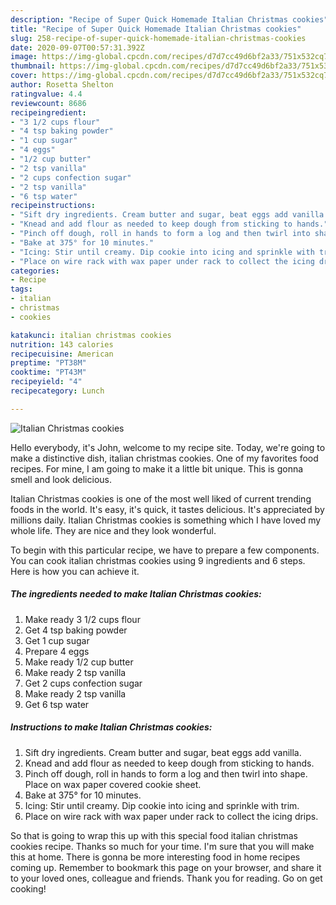 ```yaml
---
description: "Recipe of Super Quick Homemade Italian Christmas cookies"
title: "Recipe of Super Quick Homemade Italian Christmas cookies"
slug: 258-recipe-of-super-quick-homemade-italian-christmas-cookies
date: 2020-09-07T00:57:31.392Z
image: https://img-global.cpcdn.com/recipes/d7d7cc49d6bf2a33/751x532cq70/italian-christmas-cookies-recipe-main-photo.jpg
thumbnail: https://img-global.cpcdn.com/recipes/d7d7cc49d6bf2a33/751x532cq70/italian-christmas-cookies-recipe-main-photo.jpg
cover: https://img-global.cpcdn.com/recipes/d7d7cc49d6bf2a33/751x532cq70/italian-christmas-cookies-recipe-main-photo.jpg
author: Rosetta Shelton
ratingvalue: 4.4
reviewcount: 8686
recipeingredient:
- "3 1/2 cups flour"
- "4 tsp baking powder"
- "1 cup sugar"
- "4 eggs"
- "1/2 cup butter"
- "2 tsp vanilla"
- "2 cups confection sugar"
- "2 tsp vanilla"
- "6 tsp water"
recipeinstructions:
- "Sift dry ingredients. Cream butter and sugar, beat eggs add vanilla."
- "Knead and add flour as needed to keep dough from sticking to hands."
- "Pinch off dough, roll in hands to form a log and then twirl into shape. Place on wax paper covered cookie sheet."
- "Bake at 375° for 10 minutes."
- "Icing: Stir until creamy. Dip cookie into icing and sprinkle with trim."
- "Place on wire rack with wax paper under rack to collect the icing drips."
categories:
- Recipe
tags:
- italian
- christmas
- cookies

katakunci: italian christmas cookies 
nutrition: 143 calories
recipecuisine: American
preptime: "PT38M"
cooktime: "PT43M"
recipeyield: "4"
recipecategory: Lunch

---
```



![Italian Christmas cookies](https://img-global.cpcdn.com/recipes/d7d7cc49d6bf2a33/751x532cq70/italian-christmas-cookies-recipe-main-photo.jpg)

Hello everybody, it's John, welcome to my recipe site. Today, we're going to make a distinctive dish, italian christmas cookies. One of my favorites food recipes. For mine, I am going to make it a little bit unique. This is gonna smell and look delicious.

Italian Christmas cookies is one of the most well liked of current trending foods in the world. It's easy, it's quick, it tastes delicious. It's appreciated by millions daily. Italian Christmas cookies is something which I have loved my whole life. They are nice and they look wonderful.




To begin with this particular recipe, we have to prepare a few components. You can cook italian christmas cookies using 9 ingredients and 6 steps. Here is how you can achieve it.

<!--inarticleads1-->

##### The ingredients needed to make Italian Christmas cookies:

1. Make ready 3 1/2 cups flour
1. Get 4 tsp baking powder
1. Get 1 cup sugar
1. Prepare 4 eggs
1. Make ready 1/2 cup butter
1. Make ready 2 tsp vanilla
1. Get 2 cups confection sugar
1. Make ready 2 tsp vanilla
1. Get 6 tsp water




<!--inarticleads2-->

##### Instructions to make Italian Christmas cookies:

1. Sift dry ingredients. Cream butter and sugar, beat eggs add vanilla.
1. Knead and add flour as needed to keep dough from sticking to hands.
1. Pinch off dough, roll in hands to form a log and then twirl into shape. Place on wax paper covered cookie sheet.
1. Bake at 375° for 10 minutes.
1. Icing: Stir until creamy. Dip cookie into icing and sprinkle with trim.
1. Place on wire rack with wax paper under rack to collect the icing drips.




So that is going to wrap this up with this special food italian christmas cookies recipe. Thanks so much for your time. I'm sure that you will make this at home. There is gonna be more interesting food in home recipes coming up. Remember to bookmark this page on your browser, and share it to your loved ones, colleague and friends. Thank you for reading. Go on get cooking!
